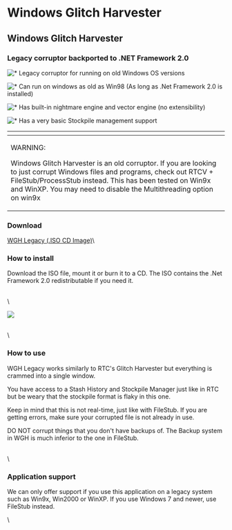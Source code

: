 # Windows Glitch Harvester

## Windows Glitch Harvester

### Legacy corruptor backported to .NET Framework 2.0

&#x20;

![\*](https://redscientist.com/Content/images/image001.gif)   Legacy corruptor for running on old Windows OS versions

![\*](https://redscientist.com/Content/images/image001.gif)   Can run on windows as old as Win98 (As long as .Net Framework 2.0 is installed)

![\*](https://redscientist.com/Content/images/image001.gif)   Has built-in nightmare engine and vector engine (no extensibility)

![\*](https://redscientist.com/Content/images/image001.gif)   Has a very basic Stockpile management support

<table data-header-hidden><thead><tr><th valign="top"></th></tr></thead><tbody><tr><td valign="top"><p>WARNING:</p><p>Windows Glitch Harvester is an old corruptor. If you are looking to just corrupt Windows files and programs, check out RTCV + FileStub/ProcessStub instead. This has been tested on Win9x and WinXP. You may need to disable the Multithreading option on win9x</p></td></tr></tbody></table>

### &#x20;Download

[WGH Legacy (.ISO CD Image)](https://optionalfun.redscientist.com/software/wgh/wgh.iso)\


### How to install

Download the ISO file, mount it or burn it to a CD. The ISO contains the .Net Framework 2.0 redistributable if you need it.

\
\


![](https://redscientist.com/Content/images/wgh.png)

\
\


### How to use

WGH Legacy works similarly to RTC's Glitch Harvester but everything is crammed into a single window.

You have access to a Stash History and Stockpile Manager just like in RTC but be weary that the stockpile format is flaky in this one.

Keep in mind that this is not real-time, just like with FileStub. If you are getting errors, make sure your corrupted file is not already in use.

DO NOT corrupt things that you don't have backups of. The Backup system in WGH is much inferior to the one in FileStub.

\
\


### Application support

We can only offer support if you use this application on a legacy system such as Win9x, Win2000 or WinXP. If you use Windows 7 and newer, use FileStub instead.

\
